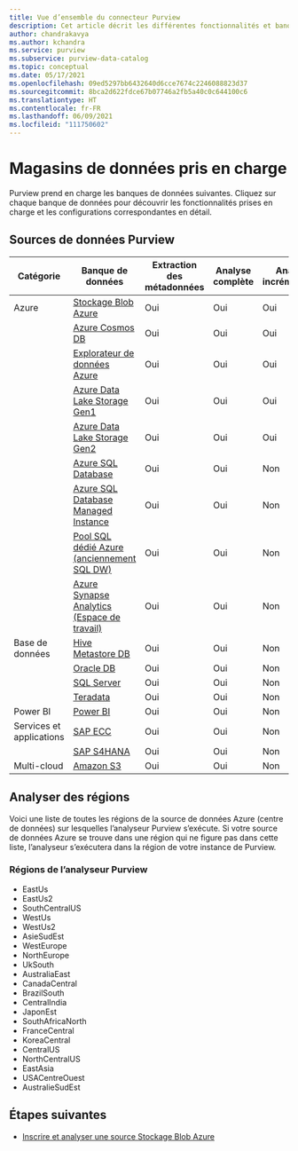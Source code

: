 ```yaml
---
title: Vue d’ensemble du connecteur Purview
description: Cet article décrit les différentes fonctionnalités et banques de données prises en charge dans Purview
author: chandrakavya
ms.author: kchandra
ms.service: purview
ms.subservice: purview-data-catalog
ms.topic: conceptual
ms.date: 05/17/2021
ms.openlocfilehash: 09ed5297bb6432640d6cce7674c2246088823d37
ms.sourcegitcommit: 8bca2d622fdce67b07746a2fb5a40c0c644100c6
ms.translationtype: HT
ms.contentlocale: fr-FR
ms.lasthandoff: 06/09/2021
ms.locfileid: "111750602"
---
```

# <a name="supported-data-stores"></a>Magasins de données pris en charge

Purview prend en charge les banques de données suivantes. Cliquez sur chaque banque de données pour découvrir les fonctionnalités prises en charge et les configurations correspondantes en détail.

## <a name="purview-data-sources"></a>Sources de données Purview

|**Catégorie**|  **Banque de données**  |**Extraction des métadonnées**|**Analyse complète**|**Analyse incrémentielle**|**Analyse délimitée**|**Classification**|**Traçabilité**|
|---|---|---|---|---|---|---|---|
| Azure | [Stockage Blob Azure](register-scan-azure-blob-storage-source.md)| Oui| Oui| Oui| Oui| Oui| Oui|
||[Azure Cosmos DB](register-scan-azure-cosmos-database.md)|Oui| Oui| Oui| Oui| Oui| Oui|
||[Explorateur de données Azure](register-scan-azure-data-explorer.md)|Oui| Oui| Oui| Oui| Oui| Oui|
||[Azure Data Lake Storage Gen1](register-scan-adls-gen1.md)|Oui| Oui| Oui| Oui| Oui| Oui|
||[Azure Data Lake Storage Gen2](register-scan-adls-gen2.md)|Oui| Oui| Oui| Oui| Oui| Oui|
||[Azure SQL Database](register-scan-azure-sql-database.md)|Oui| Oui| Non| Oui| Oui| Oui|
||[Azure SQL Database Managed Instance](register-scan-azure-sql-database-managed-instance.md)|Oui| Oui| Non| Oui| Oui| Oui|
||[Pool SQL dédié Azure (anciennement SQL DW)](register-scan-azure-synapse-analytics.md)|Oui| Oui| Non| Oui| Oui| Oui|
||[Azure Synapse Analytics (Espace de travail)](register-scan-synapse-workspace.md)|Oui| Oui| Non| Oui| Oui| Oui|
|Base de données|[Hive Metastore DB](register-scan-oracle-source.md)|Oui| Oui| Non| Non| Non| Oui|
||[Oracle DB](register-scan-oracle-source.md)|Oui| Oui| Non| Non| Non| Oui|
||[SQL Server](register-scan-on-premises-sql-server.md)|Oui| Oui| Non| Oui| Oui| Oui|
||[Teradata](register-scan-teradata-source.md)|Oui| Oui| Non| Non| Non| Oui|
|Power BI|[Power BI](register-scan-power-bi-tenant.md)|Oui| Oui| Non| Non| Non| Oui|
|Services et applications|[SAP ECC](register-scan-sapecc-source.md)|Oui| Oui| Non| Oui| Oui| Oui|
||[SAP S4HANA](register-scan-saps4hana-source.md)|Oui| Oui| Non| Oui| Oui| Oui|
|Multi-cloud|[Amazon S3](register-scan-amazon-s3.md)|Oui| Oui| Non| Non| Non| Oui|

## <a name="scan-regions"></a>Analyser des régions
Voici une liste de toutes les régions de la source de données Azure (centre de données) sur lesquelles l’analyseur Purview s’exécute. Si votre source de données Azure se trouve dans une région qui ne figure pas dans cette liste, l’analyseur s’exécutera dans la région de votre instance de Purview.
 
### <a name="purview-scanner-regions"></a>Régions de l’analyseur Purview

- EastUs
- EastUs2 
- SouthCentralUS
- WestUs
- WestUs2
- AsieSudEst
- WestEurope
- NorthEurope
- UkSouth
- AustraliaEast
- CanadaCentral
- BrazilSouth
- CentralIndia
- JaponEst
- SouthAfricaNorth
- FranceCentral
- KoreaCentral
- CentralUS
- NorthCentralUS
- EastAsia
- USACentreOuest
- AustralieSudEst

## <a name="next-steps"></a>Étapes suivantes

- [Inscrire et analyser une source Stockage Blob Azure](register-scan-azure-blob-storage-source.md)
